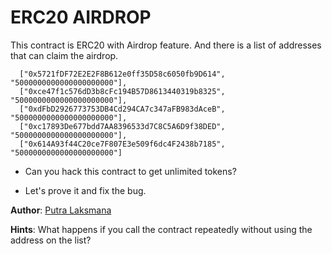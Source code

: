 # ERC20 AIRDROP

This contract is ERC20 with Airdrop feature. And there is a list of addresses that can claim the airdrop.

```
  ["0x5721fDF72E2E2F8B612e0ff35D58c6050fb9D614", "5000000000000000000000"],
  ["0xce47f1c576dD3b8cFc194B57D8613440319b8325", "5000000000000000000000"],
  ["0xdFbD2926773753DB4Cd294CA7c347aFB983dAceB", "5000000000000000000000"],
  ["0xc17893De677bdd7AA8396533d7C8C5A6D9f38DED", "5000000000000000000000"],
  ["0x614A93f44C20ce7F807E3e509f6dc4F2438b7185", "5000000000000000000000"]
```
- Can you hack this contract to get unlimited tokens?

- Let's prove it and fix the bug.

**Author**: [Putra Laksmana](https://github.com/PutraLaksmana)

**Hints**: What happens if you call the contract repeatedly without using the address on the list?



